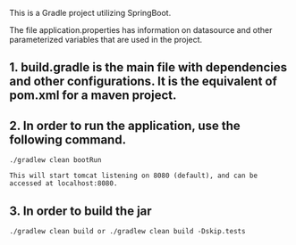 This is a Gradle project utilizing SpringBoot. 

The file application.properties has information on datasource and other parameterized variables that are used in the project.

## 1. build.gradle is the main file with dependencies and other configurations. It is the equivalent of pom.xml for a maven project.

## 2. In order to run the application, use the following command.

    ./gradlew clean bootRun

    This will start tomcat listening on 8080 (default), and can be accessed at localhost:8080.

## 3. In order to build the jar
    ./gradlew clean build or ./gradlew clean build -Dskip.tests


